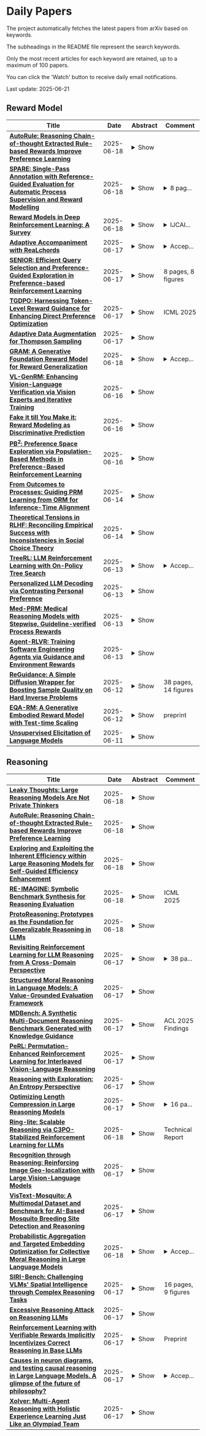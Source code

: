 # Daily Papers
The project automatically fetches the latest papers from arXiv based on keywords.

The subheadings in the README file represent the search keywords.

Only the most recent articles for each keyword are retained, up to a maximum of 100 papers.

You can click the 'Watch' button to receive daily email notifications.

Last update: 2025-06-21

## Reward Model
| **Title** | **Date** | **Abstract** | **Comment** |
| --- | --- | --- | --- |
| **[AutoRule: Reasoning Chain-of-thought Extracted Rule-based Rewards Improve Preference Learning](http://arxiv.org/abs/2506.15651v1)** | 2025-06-18 | <details><summary>Show</summary><p>Rule-based rewards offer a promising strategy for improving reinforcement learning from human feedback (RLHF), but current approaches often rely on manual rule engineering. We present AutoRule, a fully automated method for extracting rules from preference feedback and formulating them into rule-based rewards. AutoRule extraction operates in three stages: it leverages a reasoning model to interpret user preferences, identifies candidate rules from the reasoning chain of these interpretations, and synthesizes them into a unified rule set. Leveraging the finalized rule set, we employ language-model verifiers to compute the fraction of rules satisfied by each output, using this metric as an auxiliary reward alongside the learned reward model during policy optimization. Training a Llama-3-8B model with AutoRule results in a 28.6\% relative improvement in length-controlled win rate on AlpacaEval2.0, and a 6.1\% relative gain in second-turn performance on a held-out MT-Bench subset, compared to a GRPO baseline trained with the same learned reward model but without the rule-based auxiliary reward. Our analysis confirms that the extracted rules exhibit good agreement with dataset preference. We find that AutoRule demonstrates reduced reward hacking compared to a learned reward model when run over two episodes. Finally, our case study suggests that the extracted rules capture unique qualities valued in different datasets. The extracted rules are provided in the appendix, and the code is open-sourced at https://github.com/cxcscmu/AutoRule.</p></details> |  |
| **[SPARE: Single-Pass Annotation with Reference-Guided Evaluation for Automatic Process Supervision and Reward Modelling](http://arxiv.org/abs/2506.15498v1)** | 2025-06-18 | <details><summary>Show</summary><p>Process or step-wise supervision has played a crucial role in advancing complex multi-step reasoning capabilities of Large Language Models (LLMs). However, efficient, high-quality automated process annotation remains a significant challenge. To address this, we introduce Single-Pass Annotation with Reference-Guided Evaluation (SPARE), a novel structured framework that enables single-pass, per-step annotation by aligning each solution step to one or multiple steps in a reference solution, accompanied by explicit reasoning for evaluation. We show that reference-guided step-level evaluation effectively facilitates process supervision on four datasets spanning three domains: mathematical reasoning, multi-hop compositional question answering, and spatial reasoning. We demonstrate that SPARE, when compared to baselines, improves reasoning performance when used for: (1) fine-tuning models in an offline RL setup for inference-time greedy-decoding, and (2) training reward models for ranking/aggregating multiple LLM-generated outputs. Additionally, SPARE achieves competitive performance on challenging mathematical datasets while offering 2.6 times greater efficiency, requiring only 38% of the runtime, compared to tree search-based automatic annotation. The codebase, along with a trained SPARE-PRM model, is publicly released to facilitate further research and reproducibility.</p></details> | <details><summary>8 pag...</summary><p>8 pages main content, 4 figures, 4 tables</p></details> |
| **[Reward Models in Deep Reinforcement Learning: A Survey](http://arxiv.org/abs/2506.15421v1)** | 2025-06-18 | <details><summary>Show</summary><p>In reinforcement learning (RL), agents continually interact with the environment and use the feedback to refine their behavior. To guide policy optimization, reward models are introduced as proxies of the desired objectives, such that when the agent maximizes the accumulated reward, it also fulfills the task designer's intentions. Recently, significant attention from both academic and industrial researchers has focused on developing reward models that not only align closely with the true objectives but also facilitate policy optimization. In this survey, we provide a comprehensive review of reward modeling techniques within the deep RL literature. We begin by outlining the background and preliminaries in reward modeling. Next, we present an overview of recent reward modeling approaches, categorizing them based on the source, the mechanism, and the learning paradigm. Building on this understanding, we discuss various applications of these reward modeling techniques and review methods for evaluating reward models. Finally, we conclude by highlighting promising research directions in reward modeling. Altogether, this survey includes both established and emerging methods, filling the vacancy of a systematic review of reward models in current literature.</p></details> | <details><summary>IJCAI...</summary><p>IJCAI 2025 Survey Track (To Appear)</p></details> |
| **[Adaptive Accompaniment with ReaLchords](http://arxiv.org/abs/2506.14723v1)** | 2025-06-17 | <details><summary>Show</summary><p>Jamming requires coordination, anticipation, and collaborative creativity between musicians. Current generative models of music produce expressive output but are not able to generate in an \emph{online} manner, meaning simultaneously with other musicians (human or otherwise). We propose ReaLchords, an online generative model for improvising chord accompaniment to user melody. We start with an online model pretrained by maximum likelihood, and use reinforcement learning to finetune the model for online use. The finetuning objective leverages both a novel reward model that provides feedback on both harmonic and temporal coherency between melody and chord, and a divergence term that implements a novel type of distillation from a teacher model that can see the future melody. Through quantitative experiments and listening tests, we demonstrate that the resulting model adapts well to unfamiliar input and produce fitting accompaniment. ReaLchords opens the door to live jamming, as well as simultaneous co-creation in other modalities.</p></details> | <details><summary>Accep...</summary><p>Accepted by ICML 2024</p></details> |
| **[SENIOR: Efficient Query Selection and Preference-Guided Exploration in Preference-based Reinforcement Learning](http://arxiv.org/abs/2506.14648v1)** | 2025-06-17 | <details><summary>Show</summary><p>Preference-based Reinforcement Learning (PbRL) methods provide a solution to avoid reward engineering by learning reward models based on human preferences. However, poor feedback- and sample- efficiency still remain the problems that hinder the application of PbRL. In this paper, we present a novel efficient query selection and preference-guided exploration method, called SENIOR, which could select the meaningful and easy-to-comparison behavior segment pairs to improve human feedback-efficiency and accelerate policy learning with the designed preference-guided intrinsic rewards. Our key idea is twofold: (1) We designed a Motion-Distinction-based Selection scheme (MDS). It selects segment pairs with apparent motion and different directions through kernel density estimation of states, which is more task-related and easy for human preference labeling; (2) We proposed a novel preference-guided exploration method (PGE). It encourages the exploration towards the states with high preference and low visits and continuously guides the agent achieving the valuable samples. The synergy between the two mechanisms could significantly accelerate the progress of reward and policy learning. Our experiments show that SENIOR outperforms other five existing methods in both human feedback-efficiency and policy convergence speed on six complex robot manipulation tasks from simulation and four real-worlds.</p></details> | 8 pages, 8 figures |
| **[TGDPO: Harnessing Token-Level Reward Guidance for Enhancing Direct Preference Optimization](http://arxiv.org/abs/2506.14574v1)** | 2025-06-17 | <details><summary>Show</summary><p>Recent advancements in reinforcement learning from human feedback have shown that utilizing fine-grained token-level reward models can substantially enhance the performance of Proximal Policy Optimization (PPO) in aligning large language models. However, it is challenging to leverage such token-level reward as guidance for Direct Preference Optimization (DPO), since DPO is formulated as a sequence-level bandit problem. To address this challenge, this work decomposes the sequence-level PPO into a sequence of token-level proximal policy optimization problems and then frames the problem of token-level PPO with token-level reward guidance, from which closed-form optimal token-level policy and the corresponding token-level reward can be derived. Using the obtained reward and Bradley-Terry model, this work establishes a framework of computable loss functions with token-level reward guidance for DPO, and proposes a practical reward guidance based on the induced DPO reward. This formulation enables different tokens to exhibit varying degrees of deviation from reference policy based on their respective rewards. Experiment results demonstrate that our method achieves substantial performance improvements over DPO, with win rate gains of up to 7.5 points on MT-Bench, 6.2 points on AlpacaEval 2, and 4.3 points on Arena-Hard. Code is available at https://github.com/dvlab-research/TGDPO.</p></details> | ICML 2025 |
| **[Adaptive Data Augmentation for Thompson Sampling](http://arxiv.org/abs/2506.14479v1)** | 2025-06-17 | <details><summary>Show</summary><p>In linear contextual bandits, the objective is to select actions that maximize cumulative rewards, modeled as a linear function with unknown parameters. Although Thompson Sampling performs well empirically, it does not achieve optimal regret bounds. This paper proposes a nearly minimax optimal Thompson Sampling for linear contextual bandits by developing a novel estimator with the adaptive augmentation and coupling of the hypothetical samples that are designed for efficient parameter learning. The proposed estimator accurately predicts rewards for all arms without relying on assumptions for the context distribution. Empirical results show robust performance and significant improvement over existing methods.</p></details> |  |
| **[GRAM: A Generative Foundation Reward Model for Reward Generalization](http://arxiv.org/abs/2506.14175v2)** | 2025-06-18 | <details><summary>Show</summary><p>In aligning large language models (LLMs), reward models have played an important role, but are standardly trained as discriminative models and rely only on labeled human preference data. In this paper, we explore methods that train reward models using both unlabeled and labeled data. Building on the generative models in LLMs, we develop a generative reward model that is first trained via large-scale unsupervised learning and then fine-tuned via supervised learning. We also show that by using label smoothing, we are in fact optimizing a regularized pairwise ranking loss. This result, in turn, provides a new view of training reward models, which links generative models and discriminative models under the same class of training objectives. The outcome of these techniques is a foundation reward model, which can be applied to a wide range of tasks with little or no further fine-tuning effort. Extensive experiments show that this model generalizes well across several tasks, including response ranking, reinforcement learning from human feedback, and task adaptation with fine-tuning, achieving significant performance improvements over several strong baseline models.</p></details> | <details><summary>Accep...</summary><p>Accepted by ICML 2025</p></details> |
| **[VL-GenRM: Enhancing Vision-Language Verification via Vision Experts and Iterative Training](http://arxiv.org/abs/2506.13888v1)** | 2025-06-16 | <details><summary>Show</summary><p>Reinforcement Fine-Tuning (RFT) with verifiable rewards has advanced large language models but remains underexplored for Vision-Language (VL) models. The Vision-Language Reward Model (VL-RM) is key to aligning VL models by providing structured feedback, yet training effective VL-RMs faces two major challenges. First, the bootstrapping dilemma arises as high-quality training data depends on already strong VL models, creating a cycle where self-generated supervision reinforces existing biases. Second, modality bias and negative example amplification occur when VL models hallucinate incorrect visual attributes, leading to flawed preference data that further misguides training. To address these issues, we propose an iterative training framework leveraging vision experts, Chain-of-Thought (CoT) rationales, and Margin-based Rejection Sampling. Our approach refines preference datasets, enhances structured critiques, and iteratively improves reasoning. Experiments across VL-RM benchmarks demonstrate superior performance in hallucination detection and multimodal reasoning, advancing VL model alignment with reinforcement learning.</p></details> |  |
| **[Fake it till You Make it: Reward Modeling as Discriminative Prediction](http://arxiv.org/abs/2506.13846v1)** | 2025-06-16 | <details><summary>Show</summary><p>An effective reward model plays a pivotal role in reinforcement learning for post-training enhancement of visual generative models. However, current approaches of reward modeling suffer from implementation complexity due to their reliance on extensive human-annotated preference data or meticulously engineered quality dimensions that are often incomplete and engineering-intensive. Inspired by adversarial training in generative adversarial networks (GANs), this paper proposes GAN-RM, an efficient reward modeling framework that eliminates manual preference annotation and explicit quality dimension engineering. Our method trains the reward model through discrimination between a small set of representative, unpaired target samples(denoted as Preference Proxy Data) and model-generated ordinary outputs, requiring only a few hundred target samples. Comprehensive experiments demonstrate our GAN-RM's effectiveness across multiple key applications including test-time scaling implemented as Best-of-N sample filtering, post-training approaches like Supervised Fine-Tuning (SFT) and Direct Preference Optimization (DPO).</p></details> |  |
| **[PB$^2$: Preference Space Exploration via Population-Based Methods in Preference-Based Reinforcement Learning](http://arxiv.org/abs/2506.13741v1)** | 2025-06-16 | <details><summary>Show</summary><p>Preference-based reinforcement learning (PbRL) has emerged as a promising approach for learning behaviors from human feedback without predefined reward functions. However, current PbRL methods face a critical challenge in effectively exploring the preference space, often converging prematurely to suboptimal policies that satisfy only a narrow subset of human preferences. In this work, we identify and address this preference exploration problem through population-based methods. We demonstrate that maintaining a diverse population of agents enables more comprehensive exploration of the preference landscape compared to single-agent approaches. Crucially, this diversity improves reward model learning by generating preference queries with clearly distinguishable behaviors, a key factor in real-world scenarios where humans must easily differentiate between options to provide meaningful feedback. Our experiments reveal that current methods may fail by getting stuck in local optima, requiring excessive feedback, or degrading significantly when human evaluators make errors on similar trajectories, a realistic scenario often overlooked by methods relying on perfect oracle teachers. Our population-based approach demonstrates robust performance when teachers mislabel similar trajectory segments and shows significantly enhanced preference exploration capabilities,particularly in environments with complex reward landscapes.</p></details> |  |
| **[From Outcomes to Processes: Guiding PRM Learning from ORM for Inference-Time Alignment](http://arxiv.org/abs/2506.12446v1)** | 2025-06-14 | <details><summary>Show</summary><p>Inference-time alignment methods have gained significant attention for their efficiency and effectiveness in aligning large language models (LLMs) with human preferences. However, existing dominant approaches using reward-guided search (RGS) primarily rely on outcome reward models (ORMs), which suffer from a critical granularity mismatch: ORMs are designed to provide outcome rewards for complete responses, while RGS methods rely on process rewards to guide the policy, leading to inconsistent scoring and suboptimal alignment. To address this challenge, we introduce process reward models (PRMs) into RGS and argue that an ideal PRM should satisfy two objectives: Score Consistency, ensuring coherent evaluation across partial and complete responses, and Preference Consistency, aligning partial sequence assessments with human preferences. Based on these, we propose SP-PRM, a novel dual-consistency framework integrating score consistency-based and preference consistency-based partial evaluation modules without relying on human annotation. Extensive experiments on dialogue, summarization, and reasoning tasks demonstrate that SP-PRM substantially enhances existing RGS methods, achieving a 3.6%-10.3% improvement in GPT-4 evaluation scores across all tasks.</p></details> |  |
| **[Theoretical Tensions in RLHF: Reconciling Empirical Success with Inconsistencies in Social Choice Theory](http://arxiv.org/abs/2506.12350v1)** | 2025-06-14 | <details><summary>Show</summary><p>Despite its empirical success, Reinforcement Learning from Human Feedback (RLHF) has been shown to violate almost all the fundamental axioms in social choice theory -- such as majority consistency, pairwise majority consistency, and Condorcet consistency. This raises a foundational question: why does RLHF perform so well in practice if it fails these seemingly essential properties? In this paper, we resolve this paradox by showing that under mild and empirically plausible assumptions on the preference profile, RLHF does satisfy pairwise majority and Condorcet consistency. These assumptions are frequently satisfied in real-world alignment tasks, offering a theoretical explanation for RLHF's strong practical performance. Furthermore, we show that a slight modification to the reward modeling objective can ensure pairwise majority or Condorcet consistency even under general preference profiles, thereby improving the alignment process. Finally, we go beyond classical axioms in economic and social choice theory and introduce new alignment criteria -- preference matching, preference equivalence, and group preference matching -- that better reflect the goal of learning distributions over responses. We show that while RLHF satisfies the first two properties, it fails to satisfy the third. We conclude by discussing how future alignment methods may be designed to satisfy all three.</p></details> |  |
| **[TreeRL: LLM Reinforcement Learning with On-Policy Tree Search](http://arxiv.org/abs/2506.11902v1)** | 2025-06-13 | <details><summary>Show</summary><p>Reinforcement learning (RL) with tree search has demonstrated superior performance in traditional reasoning tasks. Compared to conventional independent chain sampling strategies with outcome supervision, tree search enables better exploration of the reasoning space and provides dense, on-policy process rewards during RL training but remains under-explored in On-Policy LLM RL. We propose TreeRL, a reinforcement learning framework that directly incorporates on-policy tree search for RL training. Our approach includes intermediate supervision and eliminates the need for a separate reward model training. Existing approaches typically train a separate process reward model, which can suffer from distribution mismatch and reward hacking. We also introduce a cost-effective tree search approach that achieves higher search efficiency under the same generation token budget by strategically branching from high-uncertainty intermediate steps rather than using random branching. Experiments on challenging math and code reasoning benchmarks demonstrate that TreeRL achieves superior performance compared to traditional ChainRL, highlighting the potential of tree search for LLM. TreeRL is open-sourced at https://github.com/THUDM/TreeRL.</p></details> | <details><summary>Accep...</summary><p>Accepted to ACL 2025 main conference</p></details> |
| **[Personalized LLM Decoding via Contrasting Personal Preference](http://arxiv.org/abs/2506.12109v1)** | 2025-06-13 | <details><summary>Show</summary><p>As large language models (LLMs) are progressively deployed in various real-world applications, personalization of LLMs has become increasingly important. While various approaches to LLM personalization such as prompt-based and training-based methods have been actively explored, the development of effective decoding-time algorithms remains largely overlooked, despite their demonstrated potential. In this paper, we propose CoPe (Contrasting Personal Preference), a novel decoding-time approach applied after performing parameter-efficient fine-tuning (PEFT) on user-specific data. Our core idea is to leverage reward-guided decoding specifically for personalization by maximizing each user's implicit reward signal. We evaluate CoPe across five open-ended personalized text generation tasks. Our empirical results demonstrate that CoPe achieves strong performance, improving personalization by an average of 10.57% in ROUGE-L, without relying on external reward models or additional training procedures.</p></details> |  |
| **[Med-PRM: Medical Reasoning Models with Stepwise, Guideline-verified Process Rewards](http://arxiv.org/abs/2506.11474v1)** | 2025-06-13 | <details><summary>Show</summary><p>Large language models have shown promise in clinical decision making, but current approaches struggle to localize and correct errors at specific steps of the reasoning process. This limitation is critical in medicine, where identifying and addressing reasoning errors is essential for accurate diagnosis and effective patient care. We introduce Med-PRM, a process reward modeling framework that leverages retrieval-augmented generation to verify each reasoning step against established medical knowledge bases. By verifying intermediate reasoning steps with evidence retrieved from clinical guidelines and literature, our model can precisely assess the reasoning quality in a fine-grained manner. Evaluations on five medical QA benchmarks and two open-ended diagnostic tasks demonstrate that Med-PRM achieves state-of-the-art performance, with improving the performance of base models by up to 13.50% using Med-PRM. Moreover, we demonstrate the generality of Med-PRM by integrating it in a plug-and-play fashion with strong policy models such as Meerkat, achieving over 80\% accuracy on MedQA for the first time using small-scale models of 8 billion parameters. Our code and data are available at: https://med-prm.github.io/</p></details> |  |
| **[Agent-RLVR: Training Software Engineering Agents via Guidance and Environment Rewards](http://arxiv.org/abs/2506.11425v1)** | 2025-06-13 | <details><summary>Show</summary><p>Reinforcement Learning from Verifiable Rewards (RLVR) has been widely adopted as the de facto method for enhancing the reasoning capabilities of large language models and has demonstrated notable success in verifiable domains like math and competitive programming tasks. However, the efficacy of RLVR diminishes significantly when applied to agentic environments. These settings, characterized by multi-step, complex problem solving, lead to high failure rates even for frontier LLMs, as the reward landscape is too sparse for effective model training via conventional RLVR. In this work, we introduce Agent-RLVR, a framework that makes RLVR effective in challenging agentic settings, with an initial focus on software engineering tasks. Inspired by human pedagogy, Agent-RLVR introduces agent guidance, a mechanism that actively steers the agent towards successful trajectories by leveraging diverse informational cues. These cues, ranging from high-level strategic plans to dynamic feedback on the agent's errors and environmental interactions, emulate a teacher's guidance, enabling the agent to navigate difficult solution spaces and promotes active self-improvement via additional environment exploration. In the Agent-RLVR training loop, agents first attempt to solve tasks to produce initial trajectories, which are then validated by unit tests and supplemented with agent guidance. Agents then reattempt with guidance, and the agent policy is updated with RLVR based on the rewards of these guided trajectories. Agent-RLVR elevates the pass@1 performance of Qwen-2.5-72B-Instruct from 9.4% to 22.4% on SWE-Bench Verified. We find that our guidance-augmented RLVR data is additionally useful for test-time reward model training, shown by further boosting pass@1 to 27.8%. Agent-RLVR lays the groundwork for training agents with RLVR in complex, real-world environments where conventional RL methods struggle.</p></details> |  |
| **[ReGuidance: A Simple Diffusion Wrapper for Boosting Sample Quality on Hard Inverse Problems](http://arxiv.org/abs/2506.10955v1)** | 2025-06-12 | <details><summary>Show</summary><p>There has been a flurry of activity around using pretrained diffusion models as informed data priors for solving inverse problems, and more generally around steering these models using reward models. Training-free methods like diffusion posterior sampling (DPS) and its many variants have offered flexible heuristic algorithms for these tasks, but when the reward is not informative enough, e.g., in hard inverse problems with low signal-to-noise ratio, these techniques veer off the data manifold, failing to produce realistic outputs. In this work, we devise a simple wrapper, ReGuidance, for boosting both the sample realism and reward achieved by these methods. Given a candidate solution $\hat{x}$ produced by an algorithm of the user's choice, we propose inverting the solution by running the unconditional probability flow ODE in reverse starting from $\hat{x}$, and then using the resulting latent as an initialization for DPS. We evaluate our wrapper on hard inverse problems like large box in-painting and super-resolution with high upscaling. Whereas state-of-the-art baselines visibly fail, we find that applying our wrapper on top of these baselines significantly boosts sample quality and measurement consistency. We complement these findings with theory proving that on certain multimodal data distributions, ReGuidance simultaneously boosts the reward and brings the candidate solution closer to the data manifold. To our knowledge, this constitutes the first rigorous algorithmic guarantee for DPS.</p></details> | 38 pages, 14 figures |
| **[EQA-RM: A Generative Embodied Reward Model with Test-time Scaling](http://arxiv.org/abs/2506.10389v1)** | 2025-06-12 | <details><summary>Show</summary><p>Reward Models (RMs), vital for large model alignment, are underexplored for complex embodied tasks like Embodied Question Answering (EQA) where nuanced evaluation of agents' spatial, temporal, and logical understanding is critical yet not considered by generic approaches. We introduce EQA-RM, a novel generative multimodal reward model specifically architected for EQA, trained via our innovative Contrastive Group Relative Policy Optimization (C-GRPO) strategy to learn fine-grained behavioral distinctions. The generative nature of EQA-RM provides interpretable, structured reward feedback (beyond simple scalars), uniquely enabling test-time scaling to dynamically adjust evaluation granularity, from concise scores to detailed critiques of reasoning and grounding, at inference without retraining. Concurrently, we introduce EQARewardBench, a new benchmark built on OpenEQA for standardized EQA reward model assessment. Demonstrating high sample efficiency, EQA-RM (fine-tuning Qwen2-VL-2B-Instruct) achieves 61.9\% accuracy on EQA-RM-Bench with only 700 samples, outperforming strong proprietary baselines, including Gemini-2.5-Flash, GPT-4o, Claude-3.5-Haiku, and open-sourced state-of-the-art models such as RoVRM and VisualPRM. The code and dataset can be found here https://github.com/UNITES-Lab/EQA-RM.</p></details> | preprint |
| **[Unsupervised Elicitation of Language Models](http://arxiv.org/abs/2506.10139v1)** | 2025-06-11 | <details><summary>Show</summary><p>To steer pretrained language models for downstream tasks, today's post-training paradigm relies on humans to specify desired behaviors. However, for models with superhuman capabilities, it is difficult or impossible to get high-quality human supervision. To address this challenge, we introduce a new unsupervised algorithm, Internal Coherence Maximization (ICM), to fine-tune pretrained language models on their own generated labels, \emph{without external supervision}. On GSM8k-verification, TruthfulQA, and Alpaca reward modeling tasks, our method matches the performance of training on golden supervision and outperforms training on crowdsourced human supervision. On tasks where LMs' capabilities are strongly superhuman, our method can elicit those capabilities significantly better than training on human labels. Finally, we show that our method can improve the training of frontier LMs: we use our method to train an unsupervised reward model and use reinforcement learning to train a Claude 3.5 Haiku-based assistant. Both the reward model and the assistant outperform their human-supervised counterparts.</p></details> |  |

## Reasoning
| **Title** | **Date** | **Abstract** | **Comment** |
| --- | --- | --- | --- |
| **[Leaky Thoughts: Large Reasoning Models Are Not Private Thinkers](http://arxiv.org/abs/2506.15674v1)** | 2025-06-18 | <details><summary>Show</summary><p>We study privacy leakage in the reasoning traces of large reasoning models used as personal agents. Unlike final outputs, reasoning traces are often assumed to be internal and safe. We challenge this assumption by showing that reasoning traces frequently contain sensitive user data, which can be extracted via prompt injections or accidentally leak into outputs. Through probing and agentic evaluations, we demonstrate that test-time compute approaches, particularly increased reasoning steps, amplify such leakage. While increasing the budget of those test-time compute approaches makes models more cautious in their final answers, it also leads them to reason more verbosely and leak more in their own thinking. This reveals a core tension: reasoning improves utility but enlarges the privacy attack surface. We argue that safety efforts must extend to the model's internal thinking, not just its outputs.</p></details> |  |
| **[AutoRule: Reasoning Chain-of-thought Extracted Rule-based Rewards Improve Preference Learning](http://arxiv.org/abs/2506.15651v1)** | 2025-06-18 | <details><summary>Show</summary><p>Rule-based rewards offer a promising strategy for improving reinforcement learning from human feedback (RLHF), but current approaches often rely on manual rule engineering. We present AutoRule, a fully automated method for extracting rules from preference feedback and formulating them into rule-based rewards. AutoRule extraction operates in three stages: it leverages a reasoning model to interpret user preferences, identifies candidate rules from the reasoning chain of these interpretations, and synthesizes them into a unified rule set. Leveraging the finalized rule set, we employ language-model verifiers to compute the fraction of rules satisfied by each output, using this metric as an auxiliary reward alongside the learned reward model during policy optimization. Training a Llama-3-8B model with AutoRule results in a 28.6\% relative improvement in length-controlled win rate on AlpacaEval2.0, and a 6.1\% relative gain in second-turn performance on a held-out MT-Bench subset, compared to a GRPO baseline trained with the same learned reward model but without the rule-based auxiliary reward. Our analysis confirms that the extracted rules exhibit good agreement with dataset preference. We find that AutoRule demonstrates reduced reward hacking compared to a learned reward model when run over two episodes. Finally, our case study suggests that the extracted rules capture unique qualities valued in different datasets. The extracted rules are provided in the appendix, and the code is open-sourced at https://github.com/cxcscmu/AutoRule.</p></details> |  |
| **[Exploring and Exploiting the Inherent Efficiency within Large Reasoning Models for Self-Guided Efficiency Enhancement](http://arxiv.org/abs/2506.15647v1)** | 2025-06-18 | <details><summary>Show</summary><p>Recent advancements in large reasoning models (LRMs) have significantly enhanced language models' capabilities in complex problem-solving by emulating human-like deliberative thinking. However, these models often exhibit overthinking (i.e., the generation of unnecessarily verbose and redundant content), which hinders efficiency and inflates inference cost. In this work, we explore the representational and behavioral origins of this inefficiency, revealing that LRMs inherently possess the capacity for more concise reasoning. Empirical analyses show that correct reasoning paths vary significantly in length, and the shortest correct responses often suffice, indicating untapped efficiency potential. Exploiting these findings, we propose two lightweight methods to enhance LRM efficiency. First, we introduce Efficiency Steering, a training-free activation steering technique that modulates reasoning behavior via a single direction in the model's representation space. Second, we develop Self-Rewarded Efficiency RL, a reinforcement learning framework that dynamically balances task accuracy and brevity by rewarding concise correct solutions. Extensive experiments on seven LRM backbones across multiple mathematical reasoning benchmarks demonstrate that our methods significantly reduce reasoning length while preserving or improving task performance. Our results highlight that reasoning efficiency can be improved by leveraging and guiding the intrinsic capabilities of existing models in a self-guided manner.</p></details> |  |
| **[RE-IMAGINE: Symbolic Benchmark Synthesis for Reasoning Evaluation](http://arxiv.org/abs/2506.15455v1)** | 2025-06-18 | <details><summary>Show</summary><p>Recent Large Language Models (LLMs) have reported high accuracy on reasoning benchmarks. However, it is still unclear whether the observed results arise from true reasoning or from statistical recall of the training set. Inspired by the ladder of causation (Pearl, 2009) and its three levels (associations, interventions and counterfactuals), this paper introduces RE-IMAGINE, a framework to characterize a hierarchy of reasoning ability in LLMs, alongside an automated pipeline to generate problem variations at different levels of the hierarchy. By altering problems in an intermediate symbolic representation, RE-IMAGINE generates arbitrarily many problems that are not solvable using memorization alone. Moreover, the framework is general and can work across reasoning domains, including math, code, and logic. We demonstrate our framework on four widely-used benchmarks to evaluate several families of LLMs, and observe reductions in performance when the models are queried with problem variations. These assessments indicate a degree of reliance on statistical recall for past performance, and open the door to further research targeting skills across the reasoning hierarchy.</p></details> | ICML 2025 |
| **[ProtoReasoning: Prototypes as the Foundation for Generalizable Reasoning in LLMs](http://arxiv.org/abs/2506.15211v1)** | 2025-06-18 | <details><summary>Show</summary><p>Recent advances in Large Reasoning Models (LRMs) trained with Long Chain-of-Thought (Long CoT) reasoning have demonstrated remarkable cross-domain generalization capabilities. However, the underlying mechanisms supporting such transfer remain poorly understood. We hypothesize that cross-domain generalization arises from shared abstract reasoning prototypes -- fundamental reasoning patterns that capture the essence of problems across domains. These prototypes minimize the nuances of the representation, revealing that seemingly diverse tasks are grounded in shared reasoning structures.Based on this hypothesis, we propose ProtoReasoning, a framework that enhances the reasoning ability of LLMs by leveraging scalable and verifiable prototypical representations (Prolog for logical reasoning, PDDL for planning).ProtoReasoning features: (1) an automated prototype construction pipeline that transforms problems into corresponding prototype representations; (2) a comprehensive verification system providing reliable feedback through Prolog/PDDL interpreters; (3) the scalability to synthesize problems arbitrarily within prototype space while ensuring correctness. Extensive experiments show that ProtoReasoning achieves 4.7% improvement over baseline models on logical reasoning (Enigmata-Eval), 6.3% improvement on planning tasks, 4.0% improvement on general reasoning (MMLU) and 1.0% on mathematics (AIME24). Significantly, our ablation studies confirm that learning in prototype space also demonstrates enhanced generalization to structurally similar problems compared to training solely on natural language representations, validating our hypothesis that reasoning prototypes serve as the foundation for generalizable reasoning in large language models.</p></details> |  |
| **[Revisiting Reinforcement Learning for LLM Reasoning from A Cross-Domain Perspective](http://arxiv.org/abs/2506.14965v1)** | 2025-06-17 | <details><summary>Show</summary><p>Reinforcement learning (RL) has emerged as a promising approach to improve large language model (LLM) reasoning, yet most open efforts focus narrowly on math and code, limiting our understanding of its broader applicability to general reasoning. A key challenge lies in the lack of reliable, scalable RL reward signals across diverse reasoning domains. We introduce Guru, a curated RL reasoning corpus of 92K verifiable examples spanning six reasoning domains--Math, Code, Science, Logic, Simulation, and Tabular--each built through domain-specific reward design, deduplication, and filtering to ensure reliability and effectiveness for RL training. Based on Guru, we systematically revisit established findings in RL for LLM reasoning and observe significant variation across domains. For example, while prior work suggests that RL primarily elicits existing knowledge from pretrained models, our results reveal a more nuanced pattern: domains frequently seen during pretraining (Math, Code, Science) easily benefit from cross-domain RL training, while domains with limited pretraining exposure (Logic, Simulation, and Tabular) require in-domain training to achieve meaningful performance gains, suggesting that RL is likely to facilitate genuine skill acquisition. Finally, we present Guru-7B and Guru-32B, two models that achieve state-of-the-art performance among open models RL-trained with publicly available data, outperforming best baselines by 7.9% and 6.7% on our 17-task evaluation suite across six reasoning domains. We also show that our models effectively improve the Pass@k performance of their base models, particularly on complex tasks less likely to appear in pretraining data. We release data, models, training and evaluation code to facilitate general-purpose reasoning at: https://github.com/LLM360/Reasoning360</p></details> | <details><summary>38 pa...</summary><p>38 pages, 9 figures. Under review</p></details> |
| **[Structured Moral Reasoning in Language Models: A Value-Grounded Evaluation Framework](http://arxiv.org/abs/2506.14948v1)** | 2025-06-17 | <details><summary>Show</summary><p>Large language models (LLMs) are increasingly deployed in domains requiring moral understanding, yet their reasoning often remains shallow, and misaligned with human reasoning. Unlike humans, whose moral reasoning integrates contextual trade-offs, value systems, and ethical theories, LLMs often rely on surface patterns, leading to biased decisions in morally and ethically complex scenarios. To address this gap, we present a value-grounded framework for evaluating and distilling structured moral reasoning in LLMs. We benchmark 12 open-source models across four moral datasets using a taxonomy of prompts grounded in value systems, ethical theories, and cognitive reasoning strategies. Our evaluation is guided by four questions: (1) Does reasoning improve LLM decision-making over direct prompting? (2) Which types of value/ethical frameworks most effectively guide LLM reasoning? (3) Which cognitive reasoning strategies lead to better moral performance? (4) Can small-sized LLMs acquire moral competence through distillation? We find that prompting with explicit moral structure consistently improves accuracy and coherence, with first-principles reasoning and Schwartz's + care-ethics scaffolds yielding the strongest gains. Furthermore, our supervised distillation approach transfers moral competence from large to small models without additional inference cost. Together, our results offer a scalable path toward interpretable and value-grounded models.</p></details> |  |
| **[MDBench: A Synthetic Multi-Document Reasoning Benchmark Generated with Knowledge Guidance](http://arxiv.org/abs/2506.14927v1)** | 2025-06-17 | <details><summary>Show</summary><p>Natural language processing evaluation has made significant progress, largely driven by the proliferation of powerful large language mod-els (LLMs). New evaluation benchmarks are of increasing priority as the reasoning capabilities of LLMs are expanding at a rapid pace. In particular, while multi-document (MD) reasoning is an area of extreme relevance given LLM capabilities in handling longer-context inputs, few benchmarks exist to rigorously examine model behavior in this setting. Moreover, the multi-document setting is historically challenging for benchmark creation due to the expensive cost of annotating long inputs. In this work, we introduce MDBench, a new dataset for evaluating LLMs on the task of multi-document reasoning. Notably, MDBench is created through a novel synthetic generation process, allowing us to controllably and efficiently generate challenging document sets and the corresponding question-answer (QA) examples. Our novel technique operates on condensed structured seed knowledge, modifying it through LLM-assisted edits to induce MD-specific reasoning challenges. We then convert this structured knowledge into a natural text surface form, generating a document set and corresponding QA example. We analyze the behavior of popular LLMs and prompting techniques, finding that MDBENCH poses significant challenges for all methods, even with relatively short document sets. We also see our knowledge-guided generation technique (1) allows us to readily perform targeted analysis of MD-specific reasoning capabilities and (2) can be adapted quickly to account for new challenges and future modeling improvements.</p></details> | ACL 2025 Findings |
| **[PeRL: Permutation-Enhanced Reinforcement Learning for Interleaved Vision-Language Reasoning](http://arxiv.org/abs/2506.14907v1)** | 2025-06-17 | <details><summary>Show</summary><p>Inspired by the impressive reasoning capabilities demonstrated by reinforcement learning approaches like DeepSeek-R1, recent emerging research has begun exploring the use of reinforcement learning (RL) to enhance vision-language models (VLMs) for multimodal reasoning tasks. However, most existing multimodal reinforcement learning approaches remain limited to spatial reasoning within single-image contexts, yet still struggle to generalize to more complex and real-world scenarios involving multi-image positional reasoning, where understanding the relationships across images is crucial. To address this challenge, we propose a general reinforcement learning approach PeRL tailored for interleaved multimodal tasks, and a multi-stage strategy designed to enhance the exploration-exploitation trade-off, thereby improving learning efficiency and task performance. Specifically, we introduce permutation of image sequences to simulate varied positional relationships to explore more spatial and positional diversity. Furthermore, we design a rollout filtering mechanism for resampling to focus on trajectories that contribute most to learning optimal behaviors to exploit learned policies effectively. We evaluate our model on 5 widely-used multi-image benchmarks and 3 single-image benchmarks. Our experiments confirm that PeRL trained model consistently surpasses R1-related and interleaved VLM baselines by a large margin, achieving state-of-the-art performance on multi-image benchmarks, while preserving comparable performance on single-image tasks.</p></details> |  |
| **[Reasoning with Exploration: An Entropy Perspective](http://arxiv.org/abs/2506.14758v1)** | 2025-06-17 | <details><summary>Show</summary><p>Balancing exploration and exploitation is a central goal in reinforcement learning (RL). Despite recent advances in enhancing language model (LM) reasoning, most methods lean toward exploitation, and increasingly encounter performance plateaus. In this work, we revisit entropy -- a signal of exploration in RL -- and examine its relationship to exploratory reasoning in LMs. Through empirical analysis, we uncover strong positive correlations between high-entropy regions and three types of exploratory reasoning actions: (1) pivotal tokens that determine or connect logical steps, (2) reflective actions such as self-verification and correction, and (3) rare behaviors under-explored by the base LMs. Motivated by this, we introduce a minimal modification to standard RL with only one line of code: augmenting the advantage function with an entropy-based term. Unlike traditional maximum-entropy methods which encourage exploration by promoting uncertainty, we encourage exploration by promoting longer and deeper reasoning chains. Notably, our method achieves significant gains on the Pass@K metric -- an upper-bound estimator of LM reasoning capabilities -- even when evaluated with extremely large K values, pushing the boundaries of LM reasoning.</p></details> |  |
| **[Optimizing Length Compression in Large Reasoning Models](http://arxiv.org/abs/2506.14755v1)** | 2025-06-17 | <details><summary>Show</summary><p>Large Reasoning Models (LRMs) have achieved remarkable success, yet they often suffer from producing unnecessary and verbose reasoning chains. We identify a core aspect of this issue as "invalid thinking" -- models tend to repeatedly double-check their work after having derived the correct answer. To address this specific inefficiency, we move beyond the general principles of Efficacy and Efficiency to propose two new, fine-grained principles: Brevity, which advocates for eliminating redundancy, and Sufficiency, which ensures critical reasoning steps are preserved. Guided by these principles, we introduce LC-R1, a post-training method based on Group Relative Policy Optimization (GRPO). LC-R1 employs a novel combination of a Length Reward for overall conciseness and a Compress Reward that is specifically designed to remove the invalid portion of the thinking process. Extensive experiments on multiple reasoning benchmarks demonstrate that LC-R1 achieves a significant reduction in sequence length (~50%) with only a marginal (~2%) drop in accuracy, achieving a favorable trade-off point on the Pareto frontier that prioritizes high compression. Our analysis further validates the robustness of LC-R1 and provides valuable insights for developing more powerful yet computationally efficient LRMs. Our code is released at https://github.com/zxiangx/LC-R1.</p></details> | <details><summary>16 pa...</summary><p>16 pages, 7 figures, 4 tables</p></details> |
| **[Ring-lite: Scalable Reasoning via C3PO-Stabilized Reinforcement Learning for LLMs](http://arxiv.org/abs/2506.14731v2)** | 2025-06-18 | <details><summary>Show</summary><p>We present Ring-lite, a Mixture-of-Experts (MoE)-based large language model optimized via reinforcement learning (RL) to achieve efficient and robust reasoning capabilities. Built upon the publicly available Ling-lite model, a 16.8 billion parameter model with 2.75 billion activated parameters, our approach matches the performance of state-of-the-art (SOTA) small-scale reasoning models on challenging benchmarks (e.g., AIME, LiveCodeBench, GPQA-Diamond) while activating only one-third of the parameters required by comparable models. To accomplish this, we introduce a joint training pipeline integrating distillation with RL, revealing undocumented challenges in MoE RL training. First, we identify optimization instability during RL training, and we propose Constrained Contextual Computation Policy Optimization(C3PO), a novel approach that enhances training stability and improves computational throughput via algorithm-system co-design methodology. Second, we empirically demonstrate that selecting distillation checkpoints based on entropy loss for RL training, rather than validation metrics, yields superior performance-efficiency trade-offs in subsequent RL training. Finally, we develop a two-stage training paradigm to harmonize multi-domain data integration, addressing domain conflicts that arise in training with mixed dataset. We will release the model, dataset, and code.</p></details> | Technical Report |
| **[Recognition through Reasoning: Reinforcing Image Geo-localization with Large Vision-Language Models](http://arxiv.org/abs/2506.14674v1)** | 2025-06-17 | <details><summary>Show</summary><p>Previous methods for image geo-localization have typically treated the task as either classification or retrieval, often relying on black-box decisions that lack interpretability. The rise of large vision-language models (LVLMs) has enabled a rethinking of geo-localization as a reasoning-driven task grounded in visual cues. However, two major challenges persist. On the data side, existing reasoning-focused datasets are primarily based on street-view imagery, offering limited scene diversity and constrained viewpoints. On the modeling side, current approaches predominantly rely on supervised fine-tuning, which yields only marginal improvements in reasoning capabilities. To address these challenges, we propose a novel pipeline that constructs a reasoning-oriented geo-localization dataset, MP16-Reason, using diverse social media images. We introduce GLOBE, Group-relative policy optimization for Locatability assessment and Optimized visual-clue reasoning, yielding Bi-objective geo-Enhancement for the VLM in recognition and reasoning. GLOBE incorporates task-specific rewards that jointly enhance locatability assessment, visual clue reasoning, and geolocation accuracy. Both qualitative and quantitative results demonstrate that GLOBE outperforms state-of-the-art open-source LVLMs on geo-localization tasks, particularly in diverse visual scenes, while also generating more insightful and interpretable reasoning trajectories.</p></details> |  |
| **[VisText-Mosquito: A Multimodal Dataset and Benchmark for AI-Based Mosquito Breeding Site Detection and Reasoning](http://arxiv.org/abs/2506.14629v1)** | 2025-06-17 | <details><summary>Show</summary><p>Mosquito-borne diseases pose a major global health risk, requiring early detection and proactive control of breeding sites to prevent outbreaks. In this paper, we present VisText-Mosquito, a multimodal dataset that integrates visual and textual data to support automated detection, segmentation, and reasoning for mosquito breeding site analysis. The dataset includes 1,828 annotated images for object detection, 142 images for water surface segmentation, and natural language reasoning texts linked to each image. The YOLOv9s model achieves the highest precision of 0.92926 and mAP@50 of 0.92891 for object detection, while YOLOv11n-Seg reaches a segmentation precision of 0.91587 and mAP@50 of 0.79795. For reasoning generation, our fine-tuned BLIP model achieves a final loss of 0.0028, with a BLEU score of 54.7, BERTScore of 0.91, and ROUGE-L of 0.87. This dataset and model framework emphasize the theme "Prevention is Better than Cure", showcasing how AI-based detection can proactively address mosquito-borne disease risks. The dataset and implementation code are publicly available at GitHub: https://github.com/adnanul-islam-jisun/VisText-Mosquito</p></details> |  |
| **[Probabilistic Aggregation and Targeted Embedding Optimization for Collective Moral Reasoning in Large Language Models](http://arxiv.org/abs/2506.14625v2)** | 2025-06-18 | <details><summary>Show</summary><p>Large Language Models (LLMs) have shown impressive moral reasoning abilities. Yet they often diverge when confronted with complex, multi-factor moral dilemmas. To address these discrepancies, we propose a framework that synthesizes multiple LLMs' moral judgments into a collectively formulated moral judgment, realigning models that deviate significantly from this consensus. Our aggregation mechanism fuses continuous moral acceptability scores (beyond binary labels) into a collective probability, weighting contributions by model reliability. For misaligned models, a targeted embedding-optimization procedure fine-tunes token embeddings for moral philosophical theories, minimizing JS divergence to the consensus while preserving semantic integrity. Experiments on a large-scale social moral dilemma dataset show our approach builds robust consensus and improves individual model fidelity. These findings highlight the value of data-driven moral alignment across multiple models and its potential for safer, more consistent AI systems.</p></details> | <details><summary>Accep...</summary><p>Accepted to ACL 2025 (Findings)</p></details> |
| **[SIRI-Bench: Challenging VLMs' Spatial Intelligence through Complex Reasoning Tasks](http://arxiv.org/abs/2506.14512v1)** | 2025-06-17 | <details><summary>Show</summary><p>Large Language Models (LLMs) are experiencing rapid advancements in complex reasoning, exhibiting remarkable generalization in mathematics and programming. In contrast, while spatial intelligence is fundamental for Vision-Language Models (VLMs) in real-world interaction, the systematic evaluation of their complex reasoning ability within spatial contexts remains underexplored. To bridge this gap, we introduce SIRI-Bench, a benchmark designed to evaluate VLMs' spatial intelligence through video-based reasoning tasks. SIRI-Bench comprises nearly 1K video-question-answer triplets, where each problem is embedded in a realistic 3D scene and captured by video. By carefully designing questions and corresponding 3D scenes, our benchmark ensures that solving the questions requires both spatial comprehension for extracting information and high-level reasoning for deriving solutions, making it a challenging benchmark for evaluating VLMs. To facilitate large-scale data synthesis, we develop an Automatic Scene Creation Engine. This engine, leveraging multiple specialized LLM agents, can generate realistic 3D scenes from abstract math problems, ensuring faithfulness to the original descriptions. Experimental results reveal that state-of-the-art VLMs struggle significantly on SIRI-Bench, underscoring the challenge of spatial reasoning. We hope that our study will bring researchers' attention to spatially grounded reasoning and advance VLMs in visual problem-solving.</p></details> | 16 pages, 9 figures |
| **[Excessive Reasoning Attack on Reasoning LLMs](http://arxiv.org/abs/2506.14374v1)** | 2025-06-17 | <details><summary>Show</summary><p>Recent reasoning large language models (LLMs), such as OpenAI o1 and DeepSeek-R1, exhibit strong performance on complex tasks through test-time inference scaling. However, prior studies have shown that these models often incur significant computational costs due to excessive reasoning, such as frequent switching between reasoning trajectories (e.g., underthinking) or redundant reasoning on simple questions (e.g., overthinking). In this work, we expose a novel threat: adversarial inputs can be crafted to exploit excessive reasoning behaviors and substantially increase computational overhead without compromising model utility. Therefore, we propose a novel loss framework consisting of three components: (1) Priority Cross-Entropy Loss, a modification of the standard cross-entropy objective that emphasizes key tokens by leveraging the autoregressive nature of LMs; (2) Excessive Reasoning Loss, which encourages the model to initiate additional reasoning paths during inference; and (3) Delayed Termination Loss, which is designed to extend the reasoning process and defer the generation of final outputs. We optimize and evaluate our attack for the GSM8K and ORCA datasets on DeepSeek-R1-Distill-LLaMA and DeepSeek-R1-Distill-Qwen. Empirical results demonstrate a 3x to 9x increase in reasoning length with comparable utility performance. Furthermore, our crafted adversarial inputs exhibit transferability, inducing computational overhead in o3-mini, o1-mini, DeepSeek-R1, and QWQ models.</p></details> |  |
| **[Reinforcement Learning with Verifiable Rewards Implicitly Incentivizes Correct Reasoning in Base LLMs](http://arxiv.org/abs/2506.14245v1)** | 2025-06-17 | <details><summary>Show</summary><p>Reinforcement Learning with Verifiable Rewards (RLVR) has emerged as a promising paradigm for advancing the reasoning capabilities of Large Language Models (LLMs). However, a critical paradox clouds its efficacy: RLVR-tuned models often underperform their base models on the $Pass@K$ metric for solution-finding, leading to the hypothesis that RLVR merely re-weights existing reasoning paths at the cost of reasoning diversity. In this work, we resolve this contradiction by identifying the source of the problem: the $Pass@K$ metric itself is a flawed measure of reasoning, as it credits correct final answers that probably arise from inaccurate or incomplete chains of thought (CoTs). To address this, we introduce a more precise evaluation metric, $CoT$-$Pass@K$, which mandates that both the reasoning path and the final answer be correct. We provide a new theoretical foundation that formalizes how RLVR, unlike traditional RL, is uniquely structured to incentivize logical integrity. Our empirical results are supportive: using $CoT$-$Pass@K$, we observe that RLVR can incentivize the generalization of correct reasoning for all values of $K$. Furthermore, by analyzing the training dynamics, we find that this enhanced reasoning capability emerges early in the training process and smoothly generalizes. Our work provides a clear perspective on the role of RLVR, offers a more reliable method for its evaluation, and confirms its potential to genuinely advance machine reasoning.</p></details> | Preprint |
| **[Causes in neuron diagrams, and testing causal reasoning in Large Language Models. A glimpse of the future of philosophy?](http://arxiv.org/abs/2506.14239v1)** | 2025-06-17 | <details><summary>Show</summary><p>We propose a test for abstract causal reasoning in AI, based on scholarship in the philosophy of causation, in particular on the neuron diagrams popularized by D. Lewis. We illustrate the test on advanced Large Language Models (ChatGPT, DeepSeek and Gemini). Remarkably, these chatbots are already capable of correctly identifying causes in cases that are hotly debated in the literature. In order to assess the results of these LLMs and future dedicated AI, we propose a definition of cause in neuron diagrams with a wider validity than published hitherto, which challenges the widespread view that such a definition is elusive. We submit that these results are an illustration of how future philosophical research might evolve: as an interplay between human and artificial expertise.</p></details> | <details><summary>Accep...</summary><p>Accepted by Journal for General Philosophy of Science</p></details> |
| **[Xolver: Multi-Agent Reasoning with Holistic Experience Learning Just Like an Olympiad Team](http://arxiv.org/abs/2506.14234v1)** | 2025-06-17 | <details><summary>Show</summary><p>Despite impressive progress on complex reasoning, current large language models (LLMs) typically operate in isolation - treating each problem as an independent attempt, without accumulating or integrating experiential knowledge. In contrast, expert problem solvers - such as Olympiad or programming contest teams - leverage a rich tapestry of experiences: absorbing mentorship from coaches, developing intuition from past problems, leveraging knowledge of tool usage and library functionality, adapting strategies based on the expertise and experiences of peers, continuously refining their reasoning through trial and error, and learning from other related problems even during competition. We introduce Xolver, a training-free multi-agent reasoning framework that equips a black-box LLM with a persistent, evolving memory of holistic experience. Xolver integrates diverse experience modalities, including external and self-retrieval, tool use, collaborative interactions, agent-driven evaluation, and iterative refinement. By learning from relevant strategies, code fragments, and abstract reasoning patterns at inference time, Xolver avoids generating solutions from scratch - marking a transition from isolated inference toward experience-aware language agents. Built on both open-weight and proprietary models, Xolver consistently outperforms specialized reasoning agents. Even with lightweight backbones (e.g., QWQ-32B), it often surpasses advanced models including Qwen3-235B, Gemini 2.5 Pro, o3, and o4-mini-high. With o3-mini-high, it achieves new best results on GSM8K (98.1%), AIME'24 (94.4%), AIME'25 (93.7%), Math-500 (99.8%), and LiveCodeBench-V5 (91.6%) - highlighting holistic experience learning as a key step toward generalist agents capable of expert-level reasoning. Code and data are available at https://kagnlp.github.io/xolver.github.io/.</p></details> |  |

